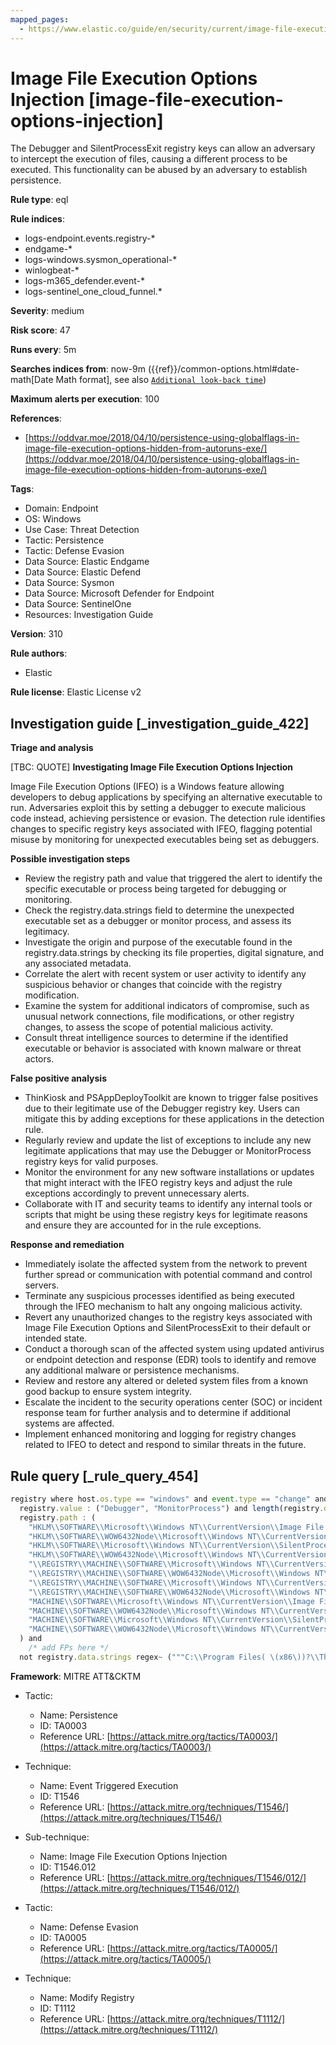 ```yaml
---
mapped_pages:
  - https://www.elastic.co/guide/en/security/current/image-file-execution-options-injection.html
---
```


# Image File Execution Options Injection [image-file-execution-options-injection]

The Debugger and SilentProcessExit registry keys can allow an adversary to intercept the execution of files, causing a different process to be executed. This functionality can be abused by an adversary to establish persistence.

**Rule type**: eql

**Rule indices**:

* logs-endpoint.events.registry-*
* endgame-*
* logs-windows.sysmon_operational-*
* winlogbeat-*
* logs-m365_defender.event-*
* logs-sentinel_one_cloud_funnel.*

**Severity**: medium

**Risk score**: 47

**Runs every**: 5m

**Searches indices from**: now-9m ({{ref}}/common-options.html#date-math[Date Math format], see also [`Additional look-back time`](docs-content://solutions/security/detect-and-alert/create-detection-rule.md#rule-schedule))

**Maximum alerts per execution**: 100

**References**:

* [https://oddvar.moe/2018/04/10/persistence-using-globalflags-in-image-file-execution-options-hidden-from-autoruns-exe/](https://oddvar.moe/2018/04/10/persistence-using-globalflags-in-image-file-execution-options-hidden-from-autoruns-exe/)

**Tags**:

* Domain: Endpoint
* OS: Windows
* Use Case: Threat Detection
* Tactic: Persistence
* Tactic: Defense Evasion
* Data Source: Elastic Endgame
* Data Source: Elastic Defend
* Data Source: Sysmon
* Data Source: Microsoft Defender for Endpoint
* Data Source: SentinelOne
* Resources: Investigation Guide

**Version**: 310

**Rule authors**:

* Elastic

**Rule license**: Elastic License v2

## Investigation guide [_investigation_guide_422]

**Triage and analysis**

[TBC: QUOTE]
**Investigating Image File Execution Options Injection**

Image File Execution Options (IFEO) is a Windows feature allowing developers to debug applications by specifying an alternative executable to run. Adversaries exploit this by setting a debugger to execute malicious code instead, achieving persistence or evasion. The detection rule identifies changes to specific registry keys associated with IFEO, flagging potential misuse by monitoring for unexpected executables being set as debuggers.

**Possible investigation steps**

* Review the registry path and value that triggered the alert to identify the specific executable or process being targeted for debugging or monitoring.
* Check the registry.data.strings field to determine the unexpected executable set as a debugger or monitor process, and assess its legitimacy.
* Investigate the origin and purpose of the executable found in the registry.data.strings by checking its file properties, digital signature, and any associated metadata.
* Correlate the alert with recent system or user activity to identify any suspicious behavior or changes that coincide with the registry modification.
* Examine the system for additional indicators of compromise, such as unusual network connections, file modifications, or other registry changes, to assess the scope of potential malicious activity.
* Consult threat intelligence sources to determine if the identified executable or behavior is associated with known malware or threat actors.

**False positive analysis**

* ThinKiosk and PSAppDeployToolkit are known to trigger false positives due to their legitimate use of the Debugger registry key. Users can mitigate this by adding exceptions for these applications in the detection rule.
* Regularly review and update the list of exceptions to include any new legitimate applications that may use the Debugger or MonitorProcess registry keys for valid purposes.
* Monitor the environment for any new software installations or updates that might interact with the IFEO registry keys and adjust the rule exceptions accordingly to prevent unnecessary alerts.
* Collaborate with IT and security teams to identify any internal tools or scripts that might be using these registry keys for legitimate reasons and ensure they are accounted for in the rule exceptions.

**Response and remediation**

* Immediately isolate the affected system from the network to prevent further spread or communication with potential command and control servers.
* Terminate any suspicious processes identified as being executed through the IFEO mechanism to halt any ongoing malicious activity.
* Revert any unauthorized changes to the registry keys associated with Image File Execution Options and SilentProcessExit to their default or intended state.
* Conduct a thorough scan of the affected system using updated antivirus or endpoint detection and response (EDR) tools to identify and remove any additional malware or persistence mechanisms.
* Review and restore any altered or deleted system files from a known good backup to ensure system integrity.
* Escalate the incident to the security operations center (SOC) or incident response team for further analysis and to determine if additional systems are affected.
* Implement enhanced monitoring and logging for registry changes related to IFEO to detect and respond to similar threats in the future.


## Rule query [_rule_query_454]

```js
registry where host.os.type == "windows" and event.type == "change" and
  registry.value : ("Debugger", "MonitorProcess") and length(registry.data.strings) > 0 and
  registry.path : (
    "HKLM\\SOFTWARE\\Microsoft\\Windows NT\\CurrentVersion\\Image File Execution Options\\*.exe\\Debugger",
    "HKLM\\SOFTWARE\\WOW6432Node\\Microsoft\\Windows NT\\CurrentVersion\\Image File Execution Options\\*\\Debugger",
    "HKLM\\SOFTWARE\\Microsoft\\Windows NT\\CurrentVersion\\SilentProcessExit\\*\\MonitorProcess",
    "HKLM\\SOFTWARE\\WOW6432Node\\Microsoft\\Windows NT\\CurrentVersion\\SilentProcessExit\\*\\MonitorProcess",
    "\\REGISTRY\\MACHINE\\SOFTWARE\\Microsoft\\Windows NT\\CurrentVersion\\Image File Execution Options\\*.exe\\Debugger",
    "\\REGISTRY\\MACHINE\\SOFTWARE\\WOW6432Node\\Microsoft\\Windows NT\\CurrentVersion\\Image File Execution Options\\*\\Debugger",
    "\\REGISTRY\\MACHINE\\SOFTWARE\\Microsoft\\Windows NT\\CurrentVersion\\SilentProcessExit\\*\\MonitorProcess",
    "\\REGISTRY\\MACHINE\\SOFTWARE\\WOW6432Node\\Microsoft\\Windows NT\\CurrentVersion\\SilentProcessExit\\*\\MonitorProcess",
    "MACHINE\\SOFTWARE\\Microsoft\\Windows NT\\CurrentVersion\\Image File Execution Options\\*.exe\\Debugger",
    "MACHINE\\SOFTWARE\\WOW6432Node\\Microsoft\\Windows NT\\CurrentVersion\\Image File Execution Options\\*\\Debugger",
    "MACHINE\\SOFTWARE\\Microsoft\\Windows NT\\CurrentVersion\\SilentProcessExit\\*\\MonitorProcess",
    "MACHINE\\SOFTWARE\\WOW6432Node\\Microsoft\\Windows NT\\CurrentVersion\\SilentProcessExit\\*\\MonitorProcess"
  ) and
    /* add FPs here */
  not registry.data.strings regex~ ("""C:\\Program Files( \(x86\))?\\ThinKiosk\\thinkiosk\.exe""", """.*\\PSAppDeployToolkit\\.*""")
```

**Framework**: MITRE ATT&CKTM

* Tactic:

    * Name: Persistence
    * ID: TA0003
    * Reference URL: [https://attack.mitre.org/tactics/TA0003/](https://attack.mitre.org/tactics/TA0003/)

* Technique:

    * Name: Event Triggered Execution
    * ID: T1546
    * Reference URL: [https://attack.mitre.org/techniques/T1546/](https://attack.mitre.org/techniques/T1546/)

* Sub-technique:

    * Name: Image File Execution Options Injection
    * ID: T1546.012
    * Reference URL: [https://attack.mitre.org/techniques/T1546/012/](https://attack.mitre.org/techniques/T1546/012/)

* Tactic:

    * Name: Defense Evasion
    * ID: TA0005
    * Reference URL: [https://attack.mitre.org/tactics/TA0005/](https://attack.mitre.org/tactics/TA0005/)

* Technique:

    * Name: Modify Registry
    * ID: T1112
    * Reference URL: [https://attack.mitre.org/techniques/T1112/](https://attack.mitre.org/techniques/T1112/)



